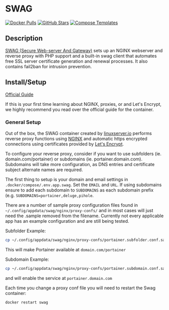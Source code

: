 # SWAG

[![Docker Pulls](https://img.shields.io/docker/pulls/linuxserver/swag?style=flat-square&color=607D8B&label=docker%20pulls&logo=docker)](https://hub.docker.com/r/linuxserver/swag)
[![GitHub Stars](https://img.shields.io/github/stars/linuxserver/docker-swag?style=flat-square&color=607D8B&label=github%20stars&logo=github)](https://github.com/linuxserver/docker-swag)
[![Compose Templates](https://img.shields.io/static/v1?style=flat-square&color=607D8B&label=compose&message=templates)](https://github.com/GhostWriters/DockSTARTer/tree/main/compose/.apps/swag)

## Description

[SWAG (Secure Web-server And Gateway)](https://github.com/linuxserver/docker-swag)
sets up an NGINX webserver and reverse proxy with PHP support and a built-in
swag client that automates free SSL server certificate generation and renewal
processes. It also contains fail2ban for intrusion prevention.

## Install/Setup

[Official Guide](https://docs.linuxserver.io/general/swag)

If this is your first time learning about NGINX, proxies, or and Let's Encrypt,
we highly recommend you read over the official guide for the container.

### General Setup

Out of the box, the SWAG container created by
[linuxserver.io](https://www.linuxserver.io/) performs reverse proxy functions
using [NGINX](https://www.nginx.com/) and automatic https encrypted connections
using certificates provided by [Let's Encrypt](https://letsencrypt.org/).

To configure your reverse proxy, consider if you want to use subfolders (ie.
domain.com/portainer) or subdomains (ie. portainer.domain.com). Subdomains will
take more configuration, as DNS entries and certificate subject alternate names
are required.

The first thing to setup is your domain and email settings in
`.docker/compose/.env.app.swag`. Set the `EMAIL` and `URL`. If
using subdomains ensure to add each subdomain to `SUBDOMAINS` as each
subdomain prefix (e.g. `SUBDOMAINS=portainer,deluge,pihole`.

There are a number of sample proxy configuration files found in
`~/.config/appdata/swag/nginx/proxy-confs/` and in most cases will just need the
.sample removed from the filename. Currently not every applicable app has an
example configuration and are still being tested.

Subfolder Example:

```bash
cp ~/.config/appdata/swag/nginx/proxy-confs/portainer.subfolder.conf.sample ~/.config/appdata/swag/nginx/proxy-confs/portainer.subfolder.conf
```

This will make Portainer available at `domain.com/portainer`

Subdomain Example:

```bash
cp ~/.config/appdata/swag/nginx/proxy-confs/portainer.subdomain.conf.sample ~/.config/appdata/swag/nginx/proxy-confs/portainer.subdomain.conf
```

and will enable the service at `portainer.domain.com`

Each time you change a proxy conf file you will need to restart the Swag
container:

```bash
docker restart swag
```
